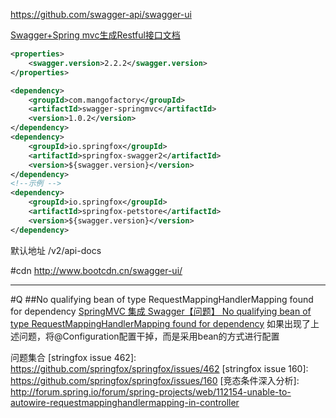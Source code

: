 


https://github.com/swagger-api/swagger-ui

[](http://www.mamicode.com/info-detail-525592.html)
[Swagger+Spring mvc生成Restful接口文档](http://www.cnblogs.com/yuananyun/p/4993426.html)

```xml
<properties>
    <swagger.version>2.2.2</swagger.version>
</properties>

<dependency>
    <groupId>com.mangofactory</groupId>
    <artifactId>swagger-springmvc</artifactId>
    <version>1.0.2</version>
</dependency>
<dependency>
    <groupId>io.springfox</groupId>
    <artifactId>springfox-swagger2</artifactId>
    <version>${swagger.version}</version>
</dependency>
<!--示例 -->
<dependency>
    <groupId>io.springfox</groupId>
    <artifactId>springfox-petstore</artifactId>
    <version>${swagger.version}</version>
</dependency>
```

默认地址
/v2/api-docs

#cdn
http://www.bootcdn.cn/swagger-ui/

---
#Q
##No qualifying bean of type RequestMappingHandlerMapping found for dependency
[SpringMVC 集成 Swagger【问题】 No qualifying bean of type RequestMappingHandlerMapping found for dependency](http://www.cnblogs.com/driftsky/p/4952918.html)
如果出现了上述问题，将@Configuration配置干掉，而是采用bean的方式进行配置

问题集合
[stringfox issue 462]: https://github.com/springfox/springfox/issues/462
[stringfox issue 160]: https://github.com/springfox/springfox/issues/160
[竞态条件深入分析]: http://forum.spring.io/forum/spring-projects/web/112154-unable-to-autowire-requestmappinghandlermapping-in-controller

















